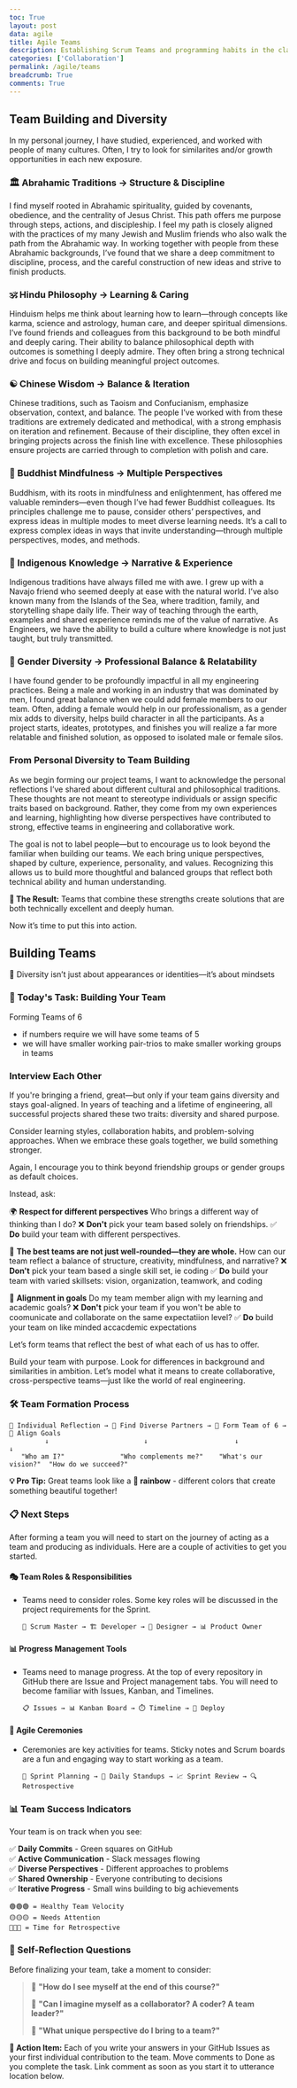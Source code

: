 ```yaml
---
toc: True
layout: post
data: agile
title: Agile Teams 
description: Establishing Scrum Teams and programming habits in the classroom.
categories: ['Collaboration']
permalink: /agile/teams
breadcrumb: True
comments: True
---
```


## Team Building and Diversity

In my personal journey, I have studied, experienced, and worked with people of many cultures. Often, I try to look for similarites and/or growth opportunities in each new exposure.

### 🏛️ Abrahamic Traditions → Structure & Discipline

I find myself rooted in Abrahamic spirituality, guided by covenants, obedience, and the centrality of Jesus Christ. This path offers me purpose through steps, actions, and discipleship. I feel my path is closely aligned with the practices of my many Jewish and Muslim friends who also walk the path from the Abrahamic way. In working together with people from these Abrahamic backgrounds, I’ve found that we share a deep commitment to discipline, process, and the careful construction of new ideas and strive to finish products.

### 🕉️ Hindu Philosophy → Learning & Caring

Hinduism helps me think about learning how to learn—through concepts like karma, science and astrology, human care, and deeper spiritual dimensions. I’ve found friends and colleagues from this background to be both mindful and deeply caring. Their ability to balance philosophical depth with outcomes is something I deeply admire. They often bring a strong technical drive and focus on building meaningful project outcomes.


### ☯️ Chinese Wisdom → Balance & Iteration

Chinese traditions, such as Taoism and Confucianism, emphasize observation, context, and balance. The people I’ve worked with from these traditions are extremely dedicated and methodical, with a strong emphasis on iteration and refinement. Because of their discipline, they often excel in bringing projects across the finish line with excellence. These philosophies ensure projects are carried through to completion with polish and care.


### 🧘 Buddhist Mindfulness → Multiple Perspectives

Buddhism, with its roots in mindfulness and enlightenment, has offered me valuable reminders—even though I’ve had fewer Buddhist colleagues. Its principles challenge me to pause, consider others’ perspectives, and express ideas in multiple modes to meet diverse learning needs. It’s a call to express complex ideas in ways that invite understanding—through multiple perspectives, modes, and methods.

### 🌿 Indigenous Knowledge → Narrative & Experience

Indigenous traditions have always filled me with awe. I grew up with a Navajo friend who seemed deeply at ease with the natural world. I’ve also known many from the Islands of the Sea, where tradition, family, and storytelling shape daily life. Their way of teaching through the earth, examples and shared experience reminds me of the value of narrative. As Engineers, we have the ability to build a culture where knowledge is not just taught, but truly transmitted.

### 👥 Gender Diversity → Professional Balance & Relatability

I have found gender to be profoundly impactful in all my engineering practices. Being a male and working in an industry that was dominated by men, I found great balance when we could add female members to our team. Often, adding a female would help in our professionalism, as a gender mix adds to diversity, helps build character in all the participants. As a project starts, ideates, prototypes, and finishes you will realize a far more relatable and finished solution, as opposed to isolated male or female silos.

### From Personal Diversity to Team Building

As we begin forming our project teams, I want to acknowledge the personal reflections I’ve shared about different cultural and philosophical traditions. These thoughts are not meant to stereotype individuals or assign specific traits based on background. Rather, they come from my own experiences and learning, highlighting how diverse perspectives have contributed to strong, effective teams in engineering and collaborative work.

The goal is not to label people—but to encourage us to look beyond the familiar when building our teams. We each bring unique perspectives, shaped by culture, experience, personality, and values. Recognizing this allows us to build more thoughtful and balanced groups that reflect both technical ability and human understanding.

**💎 The Result:** Teams that combine these strengths create solutions that are both technically excellent and deeply human.

Now it’s time to put this into action.

## Building Teams

🚀 Diversity isn’t just about appearances or identities—it’s about mindsets

### 🎯 Today's Task: Building Your Team

Forming Teams of 6

- if numbers require we will have some teams of 5
- we will have smaller working pair-trios to make smaller working groups in teams

### Interview Each Other

If you're bringing a friend, great—but only if your team gains diversity and stays goal-aligned. In years of teaching and a lifetime of engineering, all successful projects shared these two traits: diversity and shared purpose.

Consider learning styles, collaboration habits, and problem-solving approaches. When we embrace these goals together, we build something stronger.

Again, I encourage you to think beyond friendship groups or gender groups as default choices.

Instead, ask:

🌍 **Respect for different perspectives**
Who brings a different way of thinking than I do?
❌ **Don't** pick your team based solely on friendships.
✅ **Do** build your team with different perspectives.

🤝 **The best teams are not just well-rounded—they are whole.**
How can our team reflect a balance of structure, creativity, mindfulness, and narrative?
❌ **Don't** pick your team based a single skill set, ie coding
✅ **Do** build your team with varied skillsets: vision, organization, teamwork, and coding

🎯 **Alignment in goals**
Do my team member align with my learning and academic goals?
❌ **Don't** pick your team if you won't be able to coomunicate and collaborate on the same expectatiion level?
✅ **Do** build your team on like minded accacdemic expectations
  
Let’s form teams that reflect the best of what each of us has to offer.

Build your team with purpose. Look for differences in background and similarities in ambition. Let’s model what it means to create collaborative, cross-perspective teams—just like the world of real engineering.

### 🛠️ Team Formation Process

```text
👤 Individual Reflection → 🤝 Find Diverse Partners → 👥 Form Team of 6 → 🎯 Align Goals
         ↓                        ↓                      ↓               ↓
   "Who am I?"              "Who complements me?"    "What's our vision?"  "How do we succeed?"
```

**💡 Pro Tip:** Great teams look like a **🌈 rainbow** - different colors that create something beautiful together!

### 📋 Next Steps

After forming a team you will need to start on the journey of acting as a team and producing as individuals. Here are a couple of activities to get you started.

#### 🎭 **Team Roles & Responsibilities**

* Teams need to consider roles. Some key roles will be discussed in the project requirements for the Sprint.

  ```text
  👥 Scrum Master → 🏗️ Developer → 🎨 Designer → 📊 Product Owner
  ```

#### 📊 **Progress Management Tools** 

* Teams need to manage progress. At the top of every repository in GitHub there are Issue and Project management tabs. You will need to become familiar with Issues, Kanban, and Timelines.

  ```text
  📋 Issues → 📊 Kanban Board → ⏱️ Timeline → 🚀 Deploy
  ```

#### 🔄 **Agile Ceremonies**

* Ceremonies are key activities for teams. Sticky notes and Scrum boards are a fun and engaging way to start working as a team.

  ```text
  📅 Sprint Planning → 🔄 Daily Standups → 📈 Sprint Review → 🔍 Retrospective
  ```

### 📊 Team Success Indicators

Your team is on track when you see:

✅ **Daily Commits** - Green squares on GitHub  
✅ **Active Communication** - Slack messages flowing  
✅ **Diverse Perspectives** - Different approaches to problems  
✅ **Shared Ownership** - Everyone contributing to decisions  
✅ **Iterative Progress** - Small wins building to big achievements  

```
🟢🟢🟢 = Healthy Team Velocity
🟡🟡🟡 = Needs Attention  
🔴🔴🔴 = Time for Retrospective
```

### 🎯 Self-Reflection Questions

Before finalizing your team, take a moment to consider:

> 💭 **"How do I see myself at the end of this course?"**
> 
> 🤔 **"Can I imagine myself as a collaborator? A coder? A team leader?"**
> 
> 🎯 **"What unique perspective do I bring to a team?"**

**📝 Action Item:** Each of you write your answers in your GitHub Issues as your first individual contribution to the team.  Move comments to Done as you complete the task.  Link comment as soon as you start it to utterance location below.
